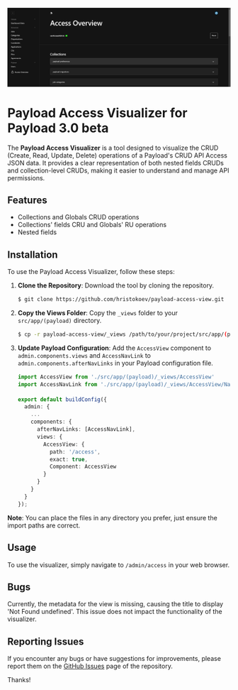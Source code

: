 ![Access Visualizer](https://github.com/hristokoev/payload-access-view/blob/main/screenshot.jpg?raw=true)

# Payload Access Visualizer for Payload 3.0 beta

The **Payload Access Visualizer** is a tool designed to visualize the CRUD (Create, Read, Update, Delete) operations of a Payload's CRUD API Access JSON data. It provides a clear representation of both nested fields CRUDs and collection-level CRUDs, making it easier to understand and manage API permissions.

## Features

- Collections and Globals CRUD operations
- Collections' fields CRU and Globals' RU operations
- Nested fields

## Installation

To use the Payload Access Visualizer, follow these steps:

1. **Clone the Repository**: Download the tool by cloning the repository.

   ```bash
   $ git clone https://github.com/hristokoev/payload-access-view.git
   ```

2. **Copy the Views Folder**: Copy the `_views` folder to your `src/app/(payload)` directory.

   ```bash
   $ cp -r payload-access-view/_views /path/to/your/project/src/app/(payload)
   ```

3. **Update Payload Configuration**: Add the `AccessView` component to `admin.components.views` and `AccessNavLink` to `admin.components.afterNavLinks` in your Payload configuration file.

   ```ts
   import AccessView from './src/app/(payload)/_views/AccessView'
   import AccessNavLink from './src/app/(payload)/_views/AccessView/NavLink'

   export default buildConfig({
     admin: {
       ...
       components: {
         afterNavLinks: [AccessNavLink],
         views: {
           AccessView: {
             path: '/access',
             exact: true,
             Component: AccessView
           }
         }
       }
     }
   });
   ```

**Note**: You can place the files in any directory you prefer, just ensure the import paths are correct.

## Usage

To use the visualizer, simply navigate to `/admin/access` in your web browser.

## Bugs

Currently, the metadata for the view is missing, causing the title to display 'Not Found undefined'. This issue does not impact the functionality of the visualizer.

## Reporting Issues

If you encounter any bugs or have suggestions for improvements, please report them on the [GitHub Issues](https://github.com/hristokoev/payload-access-view/issues) page of the repository.

Thanks!
